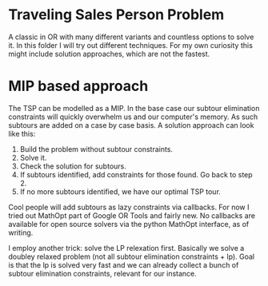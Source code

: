 # Traveling Sales Person Problem
A classic in OR with many different variants and countless options to solve it. In this folder I will try out different techniques. For my own curiosity this might include solution approaches, which are not the fastest.

# MIP based approach
The TSP can be modelled as a MIP. In the base case our subtour elimination constraints will quickly overwhelm us and our computer's memory. As such subtours are added on a case by case basis. A solution approach can look like this:

1. Build the problem without subtour constraints.
2. Solve it.
3. Check the solution for subtours.
4. If subtours identified, add constraints for those found. Go back to step 2.
5. If no more subtours identified, we have our optimal TSP tour.

Cool people will add subtours as lazy constraints via callbacks. For now I tried out MathOpt part of Google OR Tools and fairly new. No callbacks are available for open source solvers via the python MathOpt interface, as of writing.

I employ another trick: solve the LP relexation first. Basically we solve a doubley relaxed problem (not all subtour elimination constraints + lp). Goal is that the lp is solved very fast and we can already collect a bunch of subtour elimination constraints, relevant for our instance.